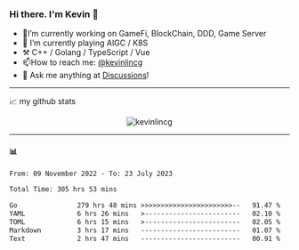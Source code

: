 ### Hi there. I'm Kevin 👋

- 🔭I’m currently working on GameFi, BlockChain, DDD, Game Server
- 🌱 I’m currently playing AIGC / K8S
-   :hammer_and_pick: C++ / Golang / TypeScript / Vue
- 📫How to reach me: [@kevinlincg](https://twitter.com/kevinlincg) 
-   :thought_balloon: Ask me anything at [Discussions](https://github.com/kevinlincg/kevinlincg/discussions/new)!

---

📈 my github stats

<p align="center"> <img src="https://github-readme-stats-ouuan.vercel.app/api?username=kevinlincg&theme=dark&show_icons=true&count_private=true" alt="kevinlincg" />

---

#### :bar_chart: 

<!--START_SECTION:waka-->

```txt
From: 09 November 2022 - To: 23 July 2023

Total Time: 305 hrs 53 mins

Go               279 hrs 48 mins >>>>>>>>>>>>>>>>>>>>>>>--   91.47 %
YAML             6 hrs 26 mins   >------------------------   02.10 %
TOML             6 hrs 15 mins   >------------------------   02.05 %
Markdown         3 hrs 17 mins   -------------------------   01.07 %
Text             2 hrs 47 mins   -------------------------   00.91 %
```

<!--END_SECTION:waka-->
